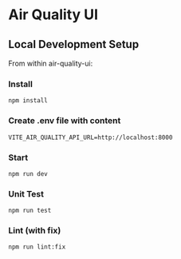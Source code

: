 # Air Quality UI

## Local Development Setup

From within air-quality-ui:

### Install
`npm install`

### Create .env file with content
```
VITE_AIR_QUALITY_API_URL=http://localhost:8000
```

### Start
`npm run dev`

### Unit Test
`npm run test`

### Lint (with fix)
`npm run lint:fix`
